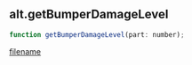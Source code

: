 ## alt.getBumperDamageLevel

```js
function getBumperDamageLevel(part: number);
```

[filename](method_getBumperDamageLevel_m.md ':include')